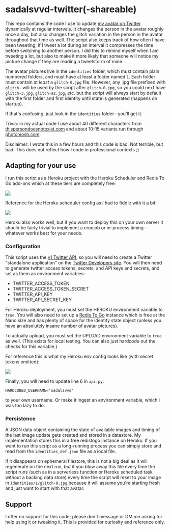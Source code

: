 # sadalsvvd-twitter(-shareable)

This repo contains the code I use to update [my avatar on Twitter](https://twitter.com/sadalsvvd) dynamically at regular intervals. It changes the person in the avatar roughly once a day, but also changes the glitch variation in the person in the avatar throughout that time as well. The script also keeps track of how often I have been tweeting; if I tweet a lot during an interval it compresses the time before switching to another person. I did this to remind myself when I am tweeting a lot, but also to make it more likely that someone will notice my picture change if they are reading a tweetstorm of mine.

The avatar pictures live in the `identities` folder, which must contain plain numbered folders, and must have at least a folder named `1`. Each folder must contain at _least_ a `glitch-0.jpg` file. However, any .jpg file prefixed with `glitch-` will be used by the script after `glitch-0.jpg`, so you could next have `glitch-3.jpg`, `glitch-az.jpg`, etc. but the script will always start by default with the first folder and first identity until state is generated (happens on startup).

If that's confusing, just look in the `identities` folder--you'll get it.

Trivia: in my actual code I use about 40 different characters from [thispersondoesnotexist.com](thispersondoesnotexist.com) and about 10-15 variants run through [photomosh.com](photomosh.com).

Disclaimer: I wrote this in a few hours and this code is bad. Not terrible, but bad. This does not reflect how I code in professional contexts ;)

## Adapting for your use

I run this script as a Heroku project with the Heroku Scheduler and Redis To Go add-ons which at these tiers are completely free:

![](https://i.imgur.com/sdCrf8X.png)

Reference for the Heroku scheduler config as I had to fiddle with it a bit:

![](https://i.imgur.com/dl53hqD.png)

Heroku also works well, but if you want to deploy this on your own server it should be fairly trivial to implement a cronjob or in-process timing--whatever works best for your needs.

### Configuration

This script uses the [v1 Twitter API](https://developer.twitter.com/en/docs/twitter-api/v1), so you will need to create a Twitter "standalone application" on the [Twitter Developers site](https://developer.twitter.com/en/portal/projects-and-apps). You will then need to generate twitter access tokens, secrets, and API keys and secrets, and set as them as environment variables:

- TWITTER_ACCESS_TOKEN
- TWITTER_ACCESS_TOKEN_SECRET
- TWITTER_API_KEY
- TWITTER_API_SECRET_KEY

For Heroku deployment, you must set the HEROKU environment variable to `true`. You will also need to set up a [Redis To Go](https://elements.heroku.com/addons/redistogo) instance which is free at the Nano size and has plenty of space for the identity state object (unless you have an absolutely insane number of avatar pictures).

To actually upload, you must set the UPLOAD environment variable to `true` as well. (This exists for local testing. You can also just hardcode out the checks for this variable.)

For reference this is what my Heroku env config looks like (with secret tokens omitted):

![](https://i.imgur.com/GceH58b.png)

Finally, you will need to update line 6 in `api.py`:

```
HARDCODED_USERNAME='sadalsvvd'
```

to your own username. Or make it ingest an environment variable, which I was too lazy to do.

### Persistence

A JSON data object containing the state of available images and timing of the last image update gets created and stored in a datastore. My implementation stores this in a free redistogo instance on Heroku. If you want to run this script as a long-running process you can simply store and read from the `identities_def.json` file as a local file.

If it disappears on ephemeral filestore, this is not a big deal as it will regenerate on the next run, _but_ if you blow away this file every time the script runs (such as in a serverless function or Heroku scheduled task without a backing data store) every time the script will reset to your image in `identities/1/glitch-0.jpg` because it will assume you're starting fresh and just want to start with that avatar.

## Support

I offer no support for this code; please don't message or DM me asking for help using it or tweaking it. This is provided for curiosity and reference only.